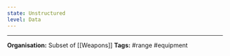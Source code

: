 ```yaml
---
state: Unstructured
level: Data
---
```


___
**Organisation:** Subset of [[Weapons]]
**Tags:** #range #equipment